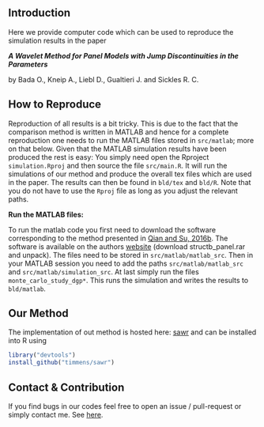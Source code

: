 ## Introduction

Here we provide computer code which can be used to reproduce the simulation results in
the paper

***A Wavelet Method for Panel Models with Jump Discontinuities in the Parameters***

by Bada O., Kneip A., Liebl D., Gualtieri J. and Sickles R. C.


## How to Reproduce

Reproduction of all results is a bit tricky. This is due to the fact that the comparison
method is written in MATLAB and hence for a complete reproduction one needs to run the
MATLAB files stored in ``src/matlab``; more on that below. Given that the MATLAB
simulation results have been produced the rest is easy: You simply need open the Rproject
``simulation.Rproj`` and then source the file ``src/main.R``.  It will run the
simulations of our method and produce the overall tex files which are used in
the paper. The results can then be found in ``bld/tex`` and ``bld/R``. Note
that you do not have to use the ``Rproj`` file as long as you adjust the
relevant paths.

**Run the MATLAB files:**

To run the matlab code you first need to download the software corresponding to the
method presented in [Qian and Su, 2016b](https://www.sciencedirect.com/science/article/abs/pii/S0304407615002377?via%3Dihub).
The software is available on the authors [website](http://jhqian.org/software/index.htm)
(download structb_panel.rar and unpack). The files need to be stored in ``src/matlab/matlab_src``.
Then in your MATLAB session you need to add the paths ``src/matlab/matlab_src`` and
``src/matlab/simulation_src``. At last simply run the files ``monte_carlo_study_dgp*``.
This runs the simulation and writes the results to ``bld/matlab``.

## Our Method 

The implementation of out method is hosted here: [sawr](https://github.com/timmens/sawr)
and can be installed into R using

```R
library("devtools")
install_github("timmens/sawr")
```

## Contact & Contribution

If you find bugs in our codes feel free to open an issue / pull-request or simply
contact me. See [here](https://github.com/timmens).
